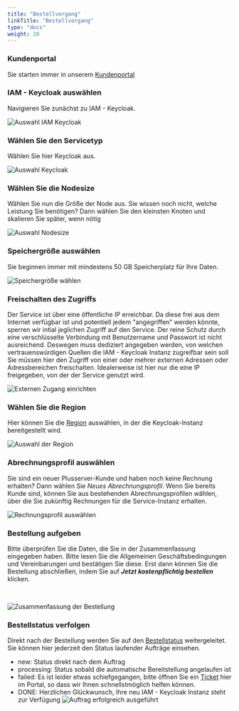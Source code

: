 ```yaml
---
title: "Bestellvorgang"
linkTitle: "Bestellvorgang"
type: "docs"
weight: 20
---
```


### Kundenportal

Sie starten immer in unserem [Kundenportal](https://customerservice.plusserver.com)

### IAM - Keycloak auswählen

Navigieren Sie zunächst zu IAM - Keycloak.

![Auswahl IAM Keycloak](/images/content/04-msl/de/iam_keycloak/ordering/1-cloud_service_tbd_keycloak.png)

### Wählen Sie den Servicetyp

Wählen Sie hier Keycloak aus.

![Auswahl Keycloak](/images/content/04-msl/de/iam_keycloak/ordering/2-tbd.png)

### Wählen Sie die Nodesize

Wählen Sie nun die Größe der Node aus. Sie wissen noch nicht, welche Leistung Sie benötigen? Dann wählen Sie den kleinsten Knoten und skalieren Sie später, wenn nötig

![Auswahl Nodesize](/images/content/04-msl/de/iam_keycloak/ordering/3-iam_keycloak-size.png)

### Speichergröße auswählen

Sie beginnen immer mit mindestens 50 GB Speicherplatz für Ihre Daten.

![Speichergröße wählen](/images/content/04-msl/de/iam_keycloak/ordering/4-iam_keycloak-storage.png)

### Freischalten des Zugriffs

Der Service ist über eine öffentliche IP erreichbar. Da diese frei aus dem Internet verfügbar ist und potentiell jedem "angegriffen" werden könnte, sperren wir intial jeglichen Zugriff auf den Service. Der reine Schutz durch eine verschlüsselte Verbindung mit Benutzername und Passwort ist nicht ausreichend. Deswegen muss dediziert angegeben werden, von welchen vertrauenswürdigen Quellen die IAM - Keycloak Instanz zugreifbar sein soll
Sie müssen hier den Zugriff von einer oder mehrer externen Adressen oder Adressbereichen freischalten. Idealerweise ist hier nur die eine IP freigegeben, von der der Service genutzt wird.

![Externen Zugang einrichten](/images/content/04-msl/de/iam_keycloak-/ordering/5-selection-trusted-sources.png)

### Wählen Sie die Region

Hier können Sie die [Region](../../documentation/az/) auswählen, in der die Keycloak-Instanz bereitgestellt wird.

![Auswahl der Region](/images/content/04-msl/de/iam_keycloak/ordering/6-selection_region.png)

### Abrechnungsprofil auswählen

Sie sind ein neuer Plusserver-Kunde und haben noch keine Rechnung erhalten? Dann wählen Sie *Neues Abrechnungsprofil*. Wenn Sie bereits Kunde sind, können Sie aus bestehenden Abrechnungsprofilen wählen, über die Sie zukünftig Rechnungen für die Service-Instanz erhalten.

![Rechnungsprofil auswählen](/images/content/04-msl/de/iam_keycloak/ordering/7-selection-invoice-profile.png)

### Bestellung aufgeben

Bitte überprüfen Sie die Daten, die Sie in der Zusammenfassung eingegeben haben. Bitte lesen Sie die Allgemeinen Geschäftsbedingungen und Vereinbarungen und bestätigen Sie diese. Erst dann können Sie die Bestellung abschließen, indem Sie auf ***Jetzt kostenpflichtig bestellen*** klicken.

<br>

![Zusammenfassung der Bestellung](/images/content/04-msl/de/iam_keycloak/ordering/8-order-overview.png)

### Bestellstatus verfolgen

Direkt nach der Bestellung werden Sie auf den [Bestellstatus](https://customerservice.plusserver.com/order-status) weitergeleitet. Sie können hier jederzeit den Status laufender Aufträge einsehen.

* new: Status direkt nach dem Auftrag
* processing: Status sobald die automatische Bereitstellung angelaufen ist
* failed: Es ist leider etwas schiefgegangen, bitte öffnen Sie ein [Ticket](https://customerservice.plusserver.com/support/ticket-create) hier im Portal, so dass wir Ihnen schnellstmöglich helfen können.
* DONE: Herzlichen Glückwunsch, Ihre neu IAM - Keycloak Instanz steht zur Verfügung
![Auftrag erfolgreich ausgeführt](/images/content/04-msl/de/iam_keycloak/ordering/10-order_status.png)
